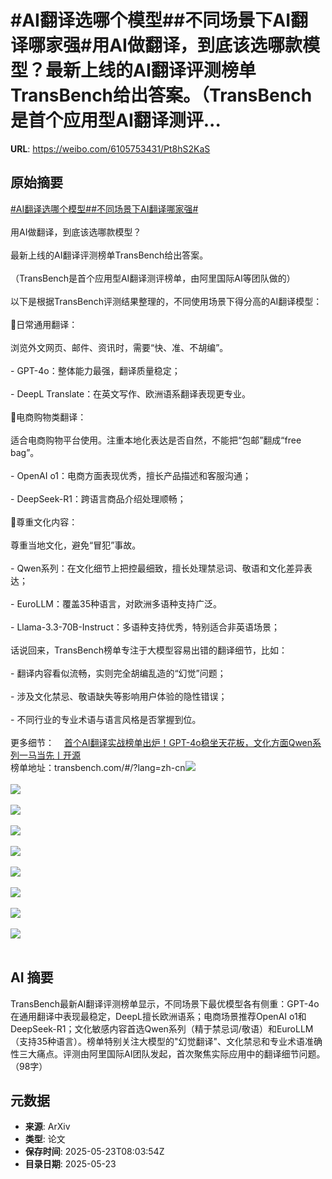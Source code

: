 # #AI翻译选哪个模型##不同场景下AI翻译哪家强#用AI做翻译，到底该选哪款模型？最新上线的AI翻译评测榜单TransBench给出答案。（TransBench是首个应用型AI翻译测评...

**URL**: https://weibo.com/6105753431/Pt8hS2KaS

## 原始摘要

<a href="https://m.weibo.cn/search?containerid=231522type%3D1%26t%3D10%26q%3D%23AI%E7%BF%BB%E8%AF%91%E9%80%89%E5%93%AA%E4%B8%AA%E6%A8%A1%E5%9E%8B%23&amp;extparam=%23AI%E7%BF%BB%E8%AF%91%E9%80%89%E5%93%AA%E4%B8%AA%E6%A8%A1%E5%9E%8B%23" data-hide=""><span class="surl-text">#AI翻译选哪个模型#</span></a><a href="https://m.weibo.cn/search?containerid=231522type%3D1%26t%3D10%26q%3D%23%E4%B8%8D%E5%90%8C%E5%9C%BA%E6%99%AF%E4%B8%8BAI%E7%BF%BB%E8%AF%91%E5%93%AA%E5%AE%B6%E5%BC%BA%23&amp;extparam=%23%E4%B8%8D%E5%90%8C%E5%9C%BA%E6%99%AF%E4%B8%8BAI%E7%BF%BB%E8%AF%91%E5%93%AA%E5%AE%B6%E5%BC%BA%23" data-hide=""><span class="surl-text">#不同场景下AI翻译哪家强#</span></a><br><br>用AI做翻译，到底该选哪款模型？<br><br>最新上线的AI翻译评测榜单TransBench给出答案。<br><br>（TransBench是首个应用型AI翻译测评榜单，由阿里国际AI等团队做的）<br><br>以下是根据TransBench评测结果整理的，不同使用场景下得分高的AI翻译模型：<br><br>🔸日常通用翻译：  <br><br>浏览外文网页、邮件、资讯时，需要“快、准、不胡编”。<br><br>- GPT-4o：整体能力最强，翻译质量稳定；<br><br>- DeepL Translate：在英文写作、欧洲语系翻译表现更专业。<br><br>🔸电商购物类翻译：  <br><br>适合电商购物平台使用。注重本地化表达是否自然，不能把“包邮”翻成“free bag”。<br><br>- OpenAI o1：电商方面表现优秀，擅长产品描述和客服沟通；<br><br>- DeepSeek-R1：跨语言商品介绍处理顺畅；<br><br>🔸尊重文化内容：  <br><br>尊重当地文化，避免“冒犯”事故。<br><br>- Qwen系列：在文化细节上把控最细致，擅长处理禁忌词、敬语和文化差异表达；<br><br>- EuroLLM：覆盖35种语言，对欧洲多语种支持广泛。<br><br>- Llama-3.3-70B-Instruct：多语种支持优秀，特别适合非英语场景；<br><br>话说回来，TransBench榜单专注于大模型容易出错的翻译细节，比如：<br><br>- 翻译内容看似流畅，实则完全胡编乱造的“幻觉”问题；<br><br>- 涉及文化禁忌、敬语缺失等影响用户体验的隐性错误；<br><br>- 不同行业的专业术语与语言风格是否掌握到位。<br><br>更多细节：<a href="https://weibo.cn/sinaurl?u=https%3A%2F%2Fmp.weixin.qq.com%2Fs%2Fe0x-gR5FAyuBR3y4zP5iPQ" data-hide=""><span class="url-icon"><img style="width: 1rem;height: 1rem" src="https://h5.sinaimg.cn/upload/2015/09/25/3/timeline_card_small_web_default.png" referrerpolicy="no-referrer"></span><span class="surl-text">首个AI翻译实战榜单出炉！GPT-4o稳坐天花板，文化方面Qwen系列一马当先丨开源</span></a><br>榜单地址：transbench.com/#/?lang=zh-cn<img style="" src="https://tvax3.sinaimg.cn/large/006Fd7o3gy1i1pa0mmj0mj30zk0izasg.jpg" referrerpolicy="no-referrer"><br><br><img style="" src="https://tvax3.sinaimg.cn/large/006Fd7o3gy1i1pa0o9hgyj31w40t27jt.jpg" referrerpolicy="no-referrer"><br><br><img style="" src="https://tvax1.sinaimg.cn/large/006Fd7o3gy1i1pa0pntpxj30zk0ajtas.jpg" referrerpolicy="no-referrer"><br><br><img style="" src="https://tvax4.sinaimg.cn/large/006Fd7o3gy1i1pa0s01t4j30zk0almzc.jpg" referrerpolicy="no-referrer"><br><br><img style="" src="https://tvax2.sinaimg.cn/large/006Fd7o3gy1i1pa0u3mfuj30zk0aqmzf.jpg" referrerpolicy="no-referrer"><br><br><img style="" src="https://tvax3.sinaimg.cn/large/006Fd7o3gy1i1pa10gvmgj30zk0aitar.jpg" referrerpolicy="no-referrer"><br><br><img style="" src="https://tvax2.sinaimg.cn/large/006Fd7o3gy1i1pa12ibc8j30zk0ahgnp.jpg" referrerpolicy="no-referrer"><br><br><img style="" src="https://tvax2.sinaimg.cn/large/006Fd7o3gy1i1pa14wxltj30zk0ah40s.jpg" referrerpolicy="no-referrer"><br><br><img style="" src="https://tvax3.sinaimg.cn/large/006Fd7o3gy1i1pa1ncd86j32ku194hdt.jpg" referrerpolicy="no-referrer"><br><br>

## AI 摘要

TransBench最新AI翻译评测榜单显示，不同场景下最优模型各有侧重：GPT-4o在通用翻译中表现最稳定，DeepL擅长欧洲语系；电商场景推荐OpenAI o1和DeepSeek-R1；文化敏感内容首选Qwen系列（精于禁忌词/敬语）和EuroLLM（支持35种语言）。榜单特别关注大模型的"幻觉翻译"、文化禁忌和专业术语准确性三大痛点。评测由阿里国际AI团队发起，首次聚焦实际应用中的翻译细节问题。（98字）

## 元数据

- **来源**: ArXiv
- **类型**: 论文
- **保存时间**: 2025-05-23T08:03:54Z
- **目录日期**: 2025-05-23
